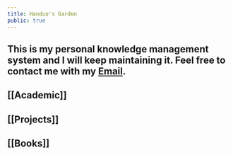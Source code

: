```yaml
---
title: Handuo's Garden
public: true
---
```


## This is my personal knowledge management system and I will keep maintaining it. Feel free to contact me with my [Email](zhanghanduo@live.cn).
## [[Academic]]
## [[Projects]]
## [[Books]]